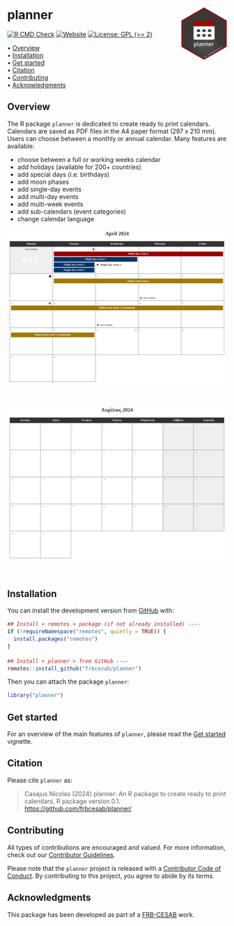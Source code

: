 
<!-- README.md is generated from README.Rmd. Please edit that file -->

# planner <img src="man/figures/logo.png" align="right" style="float:right; height:120px;"/>

<!-- badges: start -->

[![R CMD
Check](https://github.com/frbcesab/planner/actions/workflows/R-CMD-check.yaml/badge.svg)](https://github.com/frbcesab/planner/actions/workflows/R-CMD-check.yaml)
[![Website](https://github.com/frbcesab/planner/actions/workflows/pkgdown.yaml/badge.svg)](https://github.com/frbcesab/planner/actions/workflows/pkgdown.yaml)
[![License: GPL (\>=
2)](https://img.shields.io/badge/License-GPL%20%28%3E%3D%202%29-blue.svg)](https://choosealicense.com/licenses/gpl-2.0/)
<!-- badges: end -->

<p align="left">
• <a href="#overview">Overview</a><br> •
<a href="#installation">Installation</a><br> •
<a href="#get-started">Get started</a><br> •
<a href="#citation">Citation</a><br> •
<a href="#contributing">Contributing</a><br> •
<a href="#acknowledgments">Acknowledgments</a>
</p>

## Overview

The R package `planner` is dedicated to create ready to print calendars.
Calendars are saved as PDF files in the A4 paper format (297 x 210 mm).
Users can choose between a monthly or annual calendar. Many features are
available:

- choose between a full or working weeks calendar
- add holidays (available for 200+ countries)
- add special days (i.e. birthdays)
- add moon phases
- add single-day events
- add multi-day events
- add multi-week events
- add sub-calendars (event categories)
- change calendar language

![](vignettes/figures/calendar-demo-12.png)

<br/>

![](vignettes/figures/calendar-demo-14.png)

<br/>

## Installation

You can install the development version from
[GitHub](https://github.com/) with:

``` r
## Install < remotes > package (if not already installed) ----
if (!requireNamespace("remotes", quietly = TRUE)) {
  install.packages("remotes")
}

## Install < planner > from GitHub ----
remotes::install_github("frbcesab/planner")
```

Then you can attach the package `planner`:

``` r
library("planner")
```

## Get started

For an overview of the main features of `planner`, please read the [Get
started](https://frbcesab.github.io/planner/articles/planner.html)
vignette.

## Citation

Please cite `planner` as:

> Casajus Nicolas (2024) planner: An R package to create ready to print
> calendars. R package version 0.1.
> <https://github.com/frbcesab/planner/>

## Contributing

All types of contributions are encouraged and valued. For more
information, check out our [Contributor
Guidelines](https://github.com/frbcesab/planner/blob/main/CONTRIBUTING.md).

Please note that the `planner` project is released with a [Contributor
Code of
Conduct](https://contributor-covenant.org/version/2/1/CODE_OF_CONDUCT.html).
By contributing to this project, you agree to abide by its terms.

## Acknowledgments

This package has been developed as part of a
[FRB-CESAB](https://www.fondationbiodiversite.fr/en/about-the-foundation/le-cesab/)
work.
